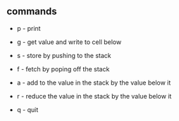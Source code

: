 ## commands
* p - print
* g - get value and write to cell below
* s - store by pushing to the stack
* f - fetch by poping off the stack
* a - add to the value in the stack by the value below it
* r - reduce the value in the stack by the value below it 

* q - quit